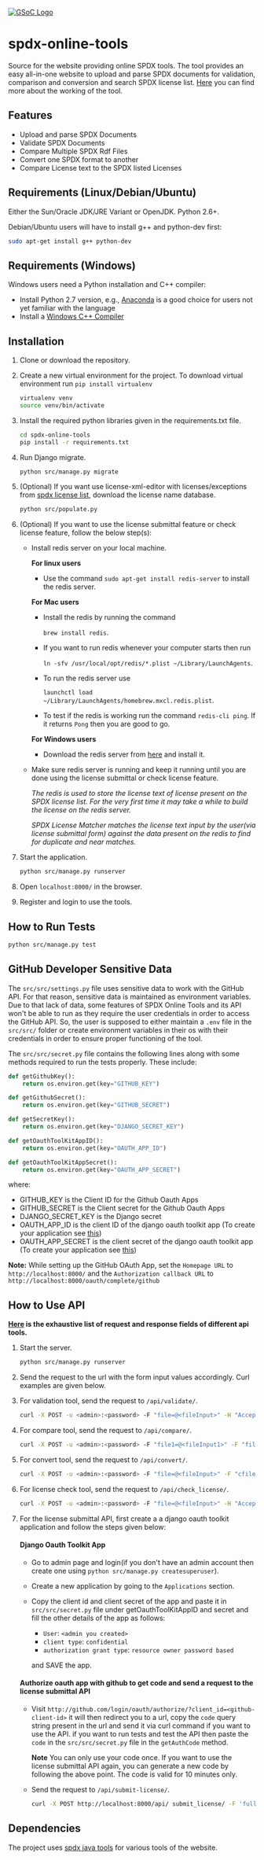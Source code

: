 [![GSoC Logo](./title_img/spdx-online-tool.jpg)](https://summerofcode.withgoogle.com/projects/#5747767629578240)

# spdx-online-tools

Source for the website providing online SPDX tools.
The tool provides an easy all-in-one website to upload and parse SPDX documents for validation, comparison and conversion and search SPDX license list.
[Here](https://github.com/spdx/spdx-online-tools/wiki/Online-SPDX-Tool,-Google-Summer-of-Code-2017) you can find more about the working of the tool.

## Features

* Upload and parse SPDX Documents
* Validate SPDX Documents
* Compare Multiple SPDX Rdf Files
* Convert one SPDX format to another
* Compare License text to the SPDX listed Licenses

## Requirements (Linux/Debian/Ubuntu)  

Either the Sun/Oracle JDK/JRE Variant or OpenJDK. Python 2.6+.

Debian/Ubuntu users will have to install g++ and python-dev first:  

```bash
sudo apt-get install g++ python-dev
```

## Requirements (Windows)  

Windows users need a Python installation and C++ compiler:

* Install Python 2.7 version, e.g., [Anaconda](https://www.anaconda.com/distribution/) is a good choice for users not yet familiar with the language
* Install a [Windows C++ Compiler](https://visualstudio.microsoft.com/visual-cpp-build-tools/)

## Installation

1. Clone or download the repository.
2. Create a new virtual environment for the project. To download virtual environment run `pip install virtualenv`
    ```bash
    virtualenv venv
    source venv/bin/activate
    ```
3. Install the required python libraries given in the requirements.txt file.
    ```bash
    cd spdx-online-tools
    pip install -r requirements.txt
    ```
4. Run Django migrate.

    ```bash
    python src/manage.py migrate
    ```
5. (Optional) If you want use license-xml-editor with licenses/exceptions from [spdx license list](https://github.com/spdx/license-list-data/), download the license name database.
    ```bash
    python src/populate.py
    ```
6. (Optional) If you want to use the license submittal feature or check license feature, follow the below step(s):
    * Install redis server on your local machine.

        **For linux users**
        
        * Use the command `sudo apt-get install redis-server` to install the redis server.

        **For Mac users**

        * Install the redis by running the command

            `brew install redis`.
        * If you want to run redis whenever your computer starts then run

            `ln -sfv /usr/local/opt/redis/*.plist ~/Library/LaunchAgents`.

        * To run the redis server use

            `launchctl load ~/Library/LaunchAgents/homebrew.mxcl.redis.plist`.
        * To test if the redis is working run the command `redis-cli ping`. If it returns `Pong` then you are good to go.

        **For Windows users**

        * Download the redis server from [here](https://github.com/microsoftarchive/redis/releases) and install it.
    * Make sure redis server is running and keep it running until you are done using the license submittal or check license feature.

        *The redis is used to store the license text of license present on the SPDX license list. For the very first time it may take a while to build the license on the redis server.*

        *SPDX License Matcher matches the license text input by the user(via license submittal form) against the data present on the redis to find for duplicate and near matches.*

7. Start the application.
    ```bash
    python src/manage.py runserver
    ```
8. Open `localhost:8000/` in the browser.

9. Register and login to use the tools.

## How to Run Tests

```bash
python src/manage.py test
```

## GitHub Developer Sensitive Data

The `src/src/settings.py` file uses sensitive data to work with the GitHub API. For that reason, sensitive data is maintained as environment variables. Due to that lack of data, some features of SPDX Online Tools and its API won't be able to run as they require the user credentials in order to access the GitHub API. So, the user is supposed to either maintain a `.env` file in the `src/src/` folder or create environment variables in their os with their credentials in order to ensure proper functioning of the tool.

The `src/src/secret.py` file contains the following lines along with some methods required to run the tests properly. These include:

```python
def getGithubKey():
    return os.environ.get(key="GITHUB_KEY")

def getGithubSecret():
    return os.environ.get(key="GITHUB_SECRET")

def getSecretKey():
    return os.environ.get(key="DJANGO_SECRET_KEY")

def getOauthToolKitAppID():
    return os.environ.get(key="OAUTH_APP_ID")

def getOauthToolKitAppSecret():
    return os.environ.get(key="OAUTH_APP_SECRET")
```

where:

* GITHUB_KEY is the Client ID for the Github Oauth Apps
* GITHUB_SECRET is the Client secret for the Github Oauth Apps
* DJANGO_SECRET_KEY is the Django secret
* OAUTH_APP_ID is the client ID of the django oauth toolkit app (To create your application see [this](#django-oauth-toolkit-app))
* OAUTH_APP_SECRET is the client secret of the django oauth toolkit app (To create your application see [this](#django-oauth-toolkit-app))

**Note:** While setting up the GitHub OAuth App, set the `Homepage URL` to `http://localhost:8000/` and the `Authorization callback URL` to `http://localhost:8000/oauth/complete/github`

## How to Use API

**[Here](https://github.com/spdx/spdx-online-tools/wiki/REST-API-Fields-Request-and-Response) is the exhaustive list of request and response fields of different api tools.**

1. Start the server.
    ```bash
    python src/manage.py runserver
    ```
2. Send the request to the url with the form input values accordingly. Curl examples are given below.

3. For validation tool, send the request to `/api/validate/`.
    ```bash
    curl -X POST -u <admin>:<password> -F "file=@<fileInput>" -H "Accept: application/json" http://localhost:8000/api/validate/ | json_pp
    ```
4. For compare tool, send the request to `/api/compare/`.
    ```bash
    curl -X POST -u <admin>:<password> -F "file1=@<fileInput1>" -F "file2=<fileInput2>" -F "rfilename=<resultFileName>" -H "Accept: application/json" http://localhost:8000/api/compare/ | json_pp
    ```
5. For convert tool, send the request to `/api/convert/`.
    ```bash
    curl -X POST -u <admin>:<password> -F "file=@<fileInput>" -F "cfilename=<resultFileNameWithExtension>" -F "from_format=<convertFrom>" -F "to_format=<convertTo>" -H "Accept: application/json" http://localhost:8000/api/convert/ | json_pp
    ```
6. For license check tool, send the request to `/api/check_license/`.
    ```bash
    curl -X POST -u <admin>:<password> -F "file=@<fileInput>" -H "Accept: application/json" http://localhost:8000/api/check_license/ | json_pp
    ```
7. For the license submittal API, first create a a django oauth toolkit application and follow the steps given below:
    #### Django Oauth Toolkit App
    * Go to admin page and login(if you don't have an admin account then create one using `python src/manage.py createsuperuser`).
    * Create a new application by going to the `Applications` section.
    * Copy the client id and client secret of the app and paste it in `src/src/secret.py` file under   getOauthToolKitAppID and secret and fill the other details of the app as follows:
        * `User`: `<admin you created>`
        * `client type`: `confidential`
        * `authorization grant type`: `resource owner password based`
    
        and SAVE the app.
    #### Authorize oauth app with github to get code and send a request to the license submittal API
    * Visit `http://github.com/login/oauth/authorize/?client_id=<github-client-id>` it will then redirect you to a url, copy the `code` query string present in the url and send it via curl command if you want to use the API. if you want to run tests and test the API then paste the `code` in the `src/src/secret.py` file in the `getAuthCode` method.

        **Note** You can only use your code once. If you want to use the license submittal API again, you can generate a new code by following the above point. The code is valid for 10 minutes only.

    * Send the request to `/api/submit-license/`.
        ```bash
        curl -X POST http://localhost:8000/api/ submit_license/ -F 'fullname=<your-fullname>' -F 'shortIdentifier=<your-identifier>' -F 'licenseAuthorName=<license-author>' -F 'userEmail=<your-email>' -F 'text=<text>' -F 'osiApproved=<osi>' -F 'sourceUrl=<url>' -F 'code=<your-code-here>'
        ```

## Dependencies

The project uses [spdx java tools](https://github.com/spdx/tools/) for various tools of the website.
